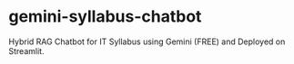 # gemini-syllabus-chatbot
Hybrid RAG Chatbot for IT Syllabus using Gemini (FREE) and Deployed on Streamlit.
